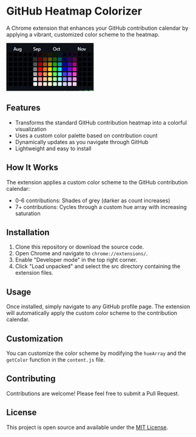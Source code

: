 # GitHub Heatmap Colorizer

A Chrome extension that enhances your GitHub contribution calendar by applying a vibrant, customized color scheme to the heatmap.

![Demo of GitHub Heatmap Colorizer](imgs/demo.png)

## Features

- Transforms the standard GitHub contribution heatmap into a colorful visualization
- Uses a custom color palette based on contribution count
- Dynamically updates as you navigate through GitHub
- Lightweight and easy to install

## How It Works

The extension applies a custom color scheme to the GitHub contribution calendar:

- 0-6 contributions: Shades of grey (darker as count increases)
- 7+ contributions: Cycles through a custom hue array with increasing saturation

## Installation

1. Clone this repository or download the source code.
2. Open Chrome and navigate to `chrome://extensions/`.
3. Enable "Developer mode" in the top right corner.
4. Click "Load unpacked" and select the src directory containing the extension files.

## Usage

Once installed, simply navigate to any GitHub profile page. The extension will automatically apply the custom color scheme to the contribution calendar.

## Customization

You can customize the color scheme by modifying the `hueArray` and the `getColor` function in the `content.js` file.

## Contributing

Contributions are welcome! Please feel free to submit a Pull Request.

## License

This project is open source and available under the [MIT License](LICENSE).